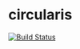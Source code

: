 # circularis

[![Build Status](https://travis-ci.org/pepcmarques/circularis.svg?branch=master)](https://travis-ci.org/pepcmarques/circularis)
